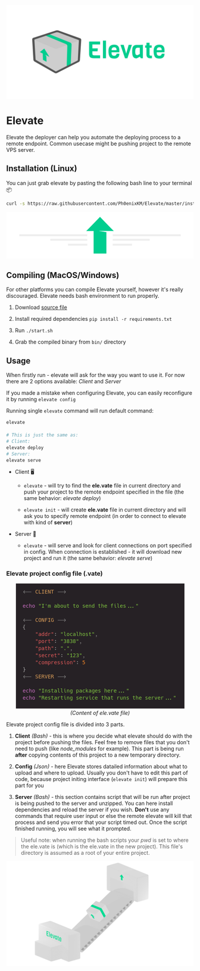 <div align="center">
    <img src="arts/elevate-banner-white.jpg">
</div>

# Elevate

Elevate the deployer can help you automate the deploying process to a remote endpoint. Common usecase might be pushing project to the remote VPS server.

## Installation (Linux)

You can just grab elevate by pasting the following bash line to your terminal 📦

```bash
curl -s https://raw.githubusercontent.com/Ph0enixKM/Elevate/master/installer.sh | bash
```

<div align="center">
 <img src="arts/elevate-arrow-header.png">
</div>

## Compiling (MacOS/Windows)

For other platforms you can compile Elevate yourself, however it's really discouraged. Elevate needs bash environment to run properly.

1. Download [source file](https://github.com/Ph0enixKM/Elevate/archive/master.zip)

2. Install required dependencies `pip install -r requirements.txt`

3. Run `./start.sh`

4. Grab the compiled binary from `bin/` directory



## Usage

When firstly run - elevate will ask for the way you want to use it. For now there are 2 options available: *Client* and *Server*

If you made a mistake when configuring Elevate, you can easily reconfigure it by running `elevate config`

Running single `elevate` command will run default command:

```bash
elevate

# This is just the same as:
# Client:
elevate deploy
# Server:
elevate serve
```

- Client 🖥️
  
  - `elevate` - will try to find the **ele.vate** file in current directory and push your project to the remote endpoint specified in the file (the same behavior: *elevate deploy*) 
  
  - `elevate init` - will create **ele.vate** file in current directory and will ask you to specify remote endpoint (in order to connect to elevate with kind of **server**) 

- Server 📡
  
  - `elevate` - will serve and look for client connections on port specified in config. When connection is established - it will download new project and run it (the same behavior: *elevate serve*)

### Elevate project config file (.vate)

<div align="center">
 <img src="arts/vate.png"><br>
 <i>(Content of ele.vate file)</i>
</div>

Elevate project config file is divided into 3 parts.

1. **Client** *(Bash)* - this is where you decide what elevate should do with the project before pushing the files. Feel free to remove files that you don't need to push (like *node\_modules* for example). This part is being run **after** copying contents of this project to a new temporary directory. 

2. **Config** *(Json)* - here Elevate stores datailed information about what to upload and where to upload. Usually you don't have to edit this part of code, because project initing interface (`elevate init`) will prepare this part for you

3. **Server** *(Bash)* - this section contains script that will be run after project is being pushed to the server and unzipped. You can here install dependencies and reload the server if you wish. **Don't** use any commands that require user input or else the remote elevate will kill that process and send you error that your script timed out. Once the script finished running, you will see what it prompted.

> Useful note: when running the bash scripts your *pwd* is set to where the ele.vate is (which is the ele.vate in the new project). This file's directory is assumed as a root of your entire project.

![](arts/assembly-footer.png)
